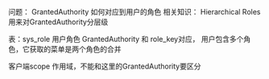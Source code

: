 问题： GrantedAuthority 如何对应到用户的角色
相关知识：
Hierarchical Roles 用来对GrantedAuthority分层级

表：sys_role 用户角色
GrantedAuthority 和 role_key对应，
用户包含多个角色，它获取的菜单是两个角色的合并

客户端scope 作用域，不能和这里的GrantedAuthority要区分